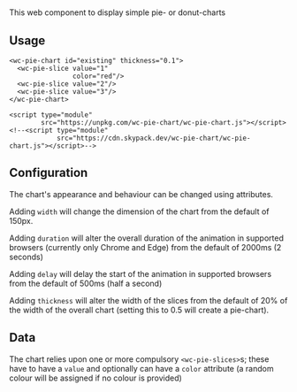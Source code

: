 # <wc-pie-chart>

This web component to display simple pie- or donut-charts

## Usage

    <wc-pie-chart id="existing" thickness="0.1">
      <wc-pie-slice value="1"
                    color="red"/>
      <wc-pie-slice value="2"/>
      <wc-pie-slice value="3"/>
    </wc-pie-chart>

    <script type="module"
            src="https://unpkg.com/wc-pie-chart/wc-pie-chart.js"></script>
    <!--<script type="module"
                src="https://cdn.skypack.dev/wc-pie-chart/wc-pie-chart.js"></script>-->

## Configuration

The chart's appearance and behaviour can be changed using attributes.

Adding `width` will change the dimension of the chart from the default of 150px.

Adding `duration` will alter the overall duration of the animation in supported browsers (currently only Chrome and Edge) from the default of 2000ms (2 seconds)

Adding `delay` will delay the start of the animation in supported browsers from the default of 500ms (half a second) 

Adding `thickness` will alter the width of the slices from the default of 20% of the width of the overall chart (setting this to 0.5 will create a pie-chart).

## Data

The chart relies upon one or more compulsory `<wc-pie-slices>`s; these have to have a `value` and optionally can have a `color` attribute (a random colour will be assigned if no colour is provided)


